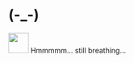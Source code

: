 # (-_-)
<img src="https://media.giphy.com/media/vFKqnCdLPNOKc/giphy.gif" width="40" height="40" />
Hmmmmm... still breathing...
